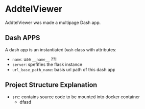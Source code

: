 # AddtelViewer

AddtelViewer was made a multipage Dash app. 

## Dash APPS

A dash app is an instantiated `Dash` class with attributes:
- `name`: use `__name__` ??!
- `server`: spefifies the flask instance
- `url_base_path_name`: basis url path of this dash app

## Project Structure Explanation

- `src`: contains source code to be mounted into docker container
    - dfasd  